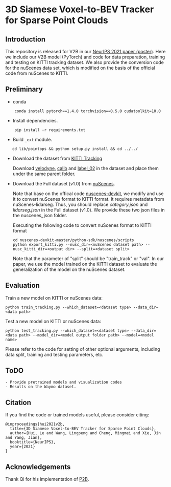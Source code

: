 # 3D Siamese Voxel-to-BEV Tracker for Sparse Point Clouds

## Introduction

This repository is released for V2B in our [NeurIPS 2021 paper (poster)](). Here we include our V2B model (PyTorch) and code for data preparation, training and testing on KITTI tracking dataset.
We also provide the conversion code for the nuScenes data set, which is modified on the basis of the official code from nuScenes to KITTI.

## Preliminary
* conda 
```
    conda install pytorch==1.4.0 torchvision==0.5.0 cudatoolkit=10.0
```

* Install dependencies.
```
    pip install -r requirements.txt
```

* Build `_ext` module.
```
   cd lib/pointops && python setup.py install && cd ../../
```

* Download the dataset from [KITTI Tracking](http://www.cvlibs.net/datasets/kitti/eval_tracking.php)

	Download [velodyne](http://www.cvlibs.net/download.php?file=data_tracking_velodyne.zip), [calib](http://www.cvlibs.net/download.php?file=data_tracking_calib.zip) and [label_02](http://www.cvlibs.net/download.php?file=data_tracking_label_2.zip) in the dataset and place them under the same parent folder.
* Download the Full dataset (v1.0) from [nuScenes](https://www.nuscenes.org/).
  
    Note that base on the offical code [nuscenes-devkit](https://github.com/nutonomy/nuscenes-devkit), we modify and use it to convert nuScenes format to KITTI format. It requires metadata from nuScenes-lidarseg. Thus, you should replace *category.json* and *lidarseg.json* in the Full dataset (v1.0). We provide these two json files in the nuscenes_json folder.

    Executing the following code to convert nuScenes format to KITTI format
    ```
    cd nuscenes-devkit-master/python-sdk/nuscenes/scripts
    python export_kitti.py --nusc_dir=<nuScenes dataset path> --nusc_kitti_dir=<output dir> --split=<dataset split>
    ```

    Note that the parameter of "split" should be "train_track" or "val". In our paper, we use the model trained on the KITTI dataset to evaluate the generalization of the model on the nuScenes dataset.
	

## Evaluation

Train a new model on KITTI or nuScenes data:
```
python train_tracking.py --which_dataset=<dataset type> --data_dir=<data path> 
```

Test a new model on KITTI or nuScenes data:
```
python test_tracking.py --which_dataset=<dataset type> --data_dir=<data path> --model_dir=<model output folder path> --model=<model name>
```

Please refer to the code for setting of other optional arguments, including data split, training and testing parameters, etc.

## ToDO

```
- Provide pretrained models and visualization codes
- Results on the Waymo dataset.
```

## Citation

If you find the code or trained models useful, please consider citing:

```
@inproceedings{hui2021v2b,
  title={3D Siamese Voxel-to-BEV Tracker for Sparse Point Clouds},
  author={Hui, Le and Wang, Lingpeng and Cheng, Mingmei and Xie, Jin and Yang, Jian},
  booktitle={NeurIPS},
  year={2021}
}
```

## Acknowledgements

Thank Qi for his implementation of [P2B](https://github.com/HaozheQi/P2B).

